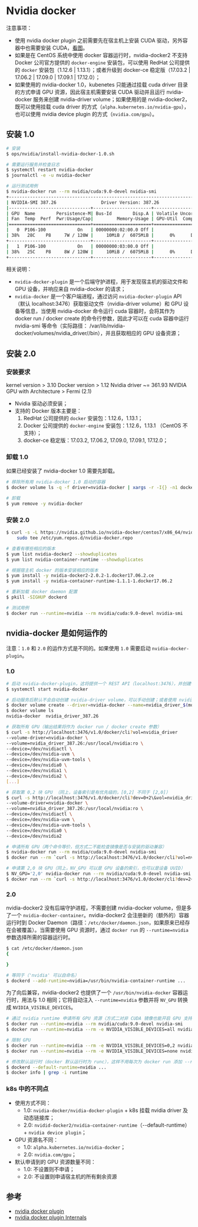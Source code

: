 # Nvidia docker

注意事项：

* 使用 nvidia docker plugin 之前需要先在宿主机上安装 CUDA 驱动，另外容器中也需要安装 CUDA，[看图](https://github.com/NVIDIA/nvidia-docker)。
* 如果是在 CentOS 系统中使用 docker 容器运行时，nvidia-docker2 不支持 Docker 公司官方提供的 `docker-engine` 安装包，可以使用 RedHat 公司提供的 `docker` 安装包（1.12.6 | 1.13.1）；或者升级到 docker-ce 稳定版（17.03.2 | 17.06.2 | 17.09.0 | 17.09.1 | 17.12.0）；
* 如果使用的 nvidia-docker 1.0，kubenetes 只能通过挂载 cuda driver 目录的方式申请 GPU 资源，因此宿主机需要安装 CUDA 驱动并且运行 nvidia-docker 服务来创建 nvidia-driver volume；如果使用的是 nvidia-docker2，既可以使用挂载 cuda driver 的方式（`alpha.kubernetes.io/nvidia-gpu`），也可以使用 nvidia device plugin 的方式（`nvidia.com/gpu`）。

## 安装 1.0

```bash
# 安装
$ ops/nvidia/install-nvidia-docker-1.0.sh

# 需要运行服务并检查日志
$ systemctl restart nvidia-docker
$ journalctl -e -u nvidia-docker

# 运行测试用例
$ nvidia-docker run --rm nvidia/cuda:9.0-devel nvidia-smi
+-----------------------------------------------------------------------------+
| NVIDIA-SMI 387.26                 Driver Version: 387.26                    |
|-------------------------------+----------------------+----------------------+
| GPU  Name        Persistence-M| Bus-Id        Disp.A | Volatile Uncorr. ECC |
| Fan  Temp  Perf  Pwr:Usage/Cap|         Memory-Usage | GPU-Util  Compute M. |
|===============================+======================+======================|
|   0  P106-100            On   | 00000000:02:00.0 Off |                  N/A |
| 38%   28C    P8     7W / 120W |     10MiB /  6075MiB |      0%      Default |
+-------------------------------+----------------------+----------------------+
|   1  P106-100            On   | 00000000:03:00.0 Off |                  N/A |
| 38%   25C    P8     8W / 120W |     10MiB /  6075MiB |      0%      Default |
+-------------------------------+----------------------+----------------------+
```

相关说明：

* `nvidia-docker-plugin` 是一个后端守护进程，用于发现宿主机的驱动文件和 GPU 设备，并响应来自 nvidia-docker 的请求；
* `nvidia-docker` 是一个客户端进程，通过访问 `nvidia-docker-plugin` API （默认 localhost:3476）获取驱动文件（nvidia-driver volume）和 GPU 设备等信息，当使用 nvidia-docker 命令运行 cuda 容器时，会将其作为 docker run / docker create 的命令行参数，因此才可以在 cuda 容器中运行 nvidia-smi 等命令（实际路径： /var/lib/nvidia-docker/volumes/nvidia_driver/<version>/bin），并且获取相应的 GPU 设备资源；

## 安装 2.0

### 安装要求

kernel version > 3.10
Docker version > 1.12
Nvidia driver ~= 361.93
NVIDIA GPU with Architecture > Fermi (2.1)

* Nvidia 驱动必须安装；
* 支持的 Docker 版本主要是：
    1. RedHat 公司提供的 `docker` 安装包：1.12.6，1.13.1；
    2. Docker 公司提供的 `docker-engine` 安装包：1.12.6，1.13.1 （CentOS 不支持）；
    3. docker-ce 稳定版：17.03.2, 17.06.2, 17.09.0, 17.09.1, 17.12.0；

### 卸载 1.0

如果已经安装了 nvidia-docker 1.0 需要先卸载。

```bash
# 移除所有用 nvidia-docker 1.0 启动的容器
$ docker volume ls -q -f driver=nvidia-docker | xargs -r -I{} -n1 docker ps -q -a -f volume={} | xargs -r docker rm -f

# 卸载
$ yum remove -y nvidia-docker
```

### 安装 2.0

```bash
$ curl -s -L https://nvidia.github.io/nvidia-docker/centos7/x86_64/nvidia-docker.repo | \
    sudo tee /etc/yum.repos.d/nvidia-docker.repo

# 查看有哪些相应的版本
$ yum list nvidia-docker2 --showduplicates
$ yum list nvidia-container-runtime --showduplicates

# 根据宿主机 docker 的版本安装相应的版本
$ yum install -y nvidia-docker2-2.0.2-1.docker17.06.2.ce
$ yum install -y nvidia-container-runtime-1.1.1-1.docker17.06.2

# 重新加载 docker daemon 配置
$ pkill -SIGHUP dockerd

# 测试用例
$ docker run --runtime=nvidia --rm nvidia/cuda:9.0-devel nvidia-smi
```

## nvidia-docker 是如何运作的

注意：`1.0` 和 `2.0` 的运作方式是不同的。如果使用 `1.0` 需要启动 `nvidia-docker-plugin`。

### 1.0

```bash
# 启动 nvidia-docker-plugin，这将提供一个 REST API（localhost:3476），并创建一个 sock/volume 目录：/var/lib/nvidia-docker
$ systemctl start nvidia-docker

# 启动服务后默认不会自动创建 nvidia-driver volume，可以手动创建；或者使用 nvidia-docker 命令任意启动一个 cuda 容器，这会自动创建
$ docker volume create --driver=nvidia-docker --name=nvidia_driver_$(modinfo -F version nvidia)
$ docker volume ls
nvidia-docker  nvidia_driver_387.26

# 获取所有 GPU（输出结果将作为 docker run / docker create 参数）
$ curl -s http://localhost:3476/v1.0/docker/cli?vol=nvidia_driver
--volume-driver=nvidia-docker \
--volume=nvidia_driver_387.26:/usr/local/nvidia:ro \
--device=/dev/nvidiactl \
--device=/dev/nvidia-uvm \
--device=/dev/nvidia-uvm-tools \
--device=/dev/nvidia0 \
--device=/dev/nvidia1 \
--device=/dev/nvidia2 \
[...]

# 获取第 0,2 块 GPU （同上，设备索引是有优先级的，[0,2] 不同于 [2,0]）
$ curl -s http://localhost:3476/v1.0/docker/cli?dev=0+2\&vol=nvidia_driver
--volume-driver=nvidia-docker \
--volume=nvidia_driver_387.26:/usr/local/nvidia:ro \
--device=/dev/nvidiactl \
--device=/dev/nvidia-uvm \
--device=/dev/nvidia-uvm-tools \
--device=/dev/nvidia0 \
--device=/dev/nvidia2

# 申请所有 GPU（两个命令等价，但方式二不能检查镜像是否与安装的驱动兼容）
$ nvidia-docker run --rm nvidia/cuda:9.0-devel nvidia-smi
$ docker run --rm `curl -s http://localhost:3476/v1.0/docker/cli?vol=nvidia_driver` nvidia/cuda:9.0-devel nvidia-smi

# 申请第 2,0 块 GPU（同上，NV_GPU 可以是 GPU 设备的索引，也可以是设备 UUID）
$ NV_GPU='2,0' nvidia-docker run --rm nvidia/cuda:9.0-devel nvidia-smi
$ docker run --rm `curl -s http://localhost:3476/v1.0/docker/cli?dev=2+0\&vol=nvidia_driver` nvidia/cuda:9.0-devel nvidia-smi
```

### 2.0

nvidia-docker2 没有后端守护进程，不需要创建 nvidia-docker volume，但是多了一个 `nvidia-docker-container`。nvidia-docker2 会注册新的（额外的）容器运行时到 Docker Daemon（路径：`/etc/docker/daemon.json`，如果原来已经存在会被覆盖）。当需要使用 GPU 资源时，通过 `docker run` 的 `--runtime=nvidia` 参数选择所需的容器运行时。

```bash
$ cat /etc/docker/daemon.json
{

}

# 等同于（'nvidia' 可以自命名）
$ dockerd --add-runtime=nvidia=/usr/bin/nvidia-container-runtime ...
```

为了向后兼容，nvidia-docker2 也提供了一个 `/usr/bin/nvidia-docker` 容器运行时，用法与 1.0 相同；它将自动注入 `--runtime=nvidia` 参数并将 `NV_GPU` 转换成 `NVIDIA_VISIBLE_DEVICES`。

```bash
# 通过 nvidia runtime 申请所有 GPU 资源（方式二对非 CUDA 镜像也能开启 GPU 支持）
$ docker run --runtime=nvidia --rm nvidia/cuda:9.0-devel nvidia-smi
$ docker run --runtime=nvidia --rm -e NVIDIA_VISIBLE_DEVICES=all nvidia/cuda:9.0-devel nvidia-smi

# 限制 GPU
$ docker run --runtime=nvidia --rm -e NVIDIA_VISIBLE_DEVICES=0,2 nvidia/cuda:9.0-devel nvidia-smi
$ docker run --runtime=nvidia --rm -e NVIDIA_VISIBLE_DEVICES=none nvidia/cuda:9.0-devel nvidia-smi

# 修改默认运行时（docker 默认运行时为 runc），这样不用每次为 docker run 添加 --runtime=nvidia
$ dockerd --default-runtime=nvidia ...
$ docker info | grep -i runtime
```

### k8s 中的不同点

* 使用方式不同：
  * 1.0: `nvidia-docker/nvidia-docker-plugin` + k8s 挂载 nvidia driver 及动态链接库；
  * 2.0: `nvidid-docker2/nvidia-container-runtime`（--default-runtime） + `nvidia device plugin`；
* GPU 资源名不同：
  * 1.0: `alpha.kubernetes.io/nvidia-docker`；
  * 2.0: `nvidia.com/gpu`；
* 默认申请到的 GPU 资源数量不同：
  * 1.0: 不设置则不申请；
  * 2.0: 不设置则申请宿主机的所有剩余资源

## 参考

* [nvidia docker plugin](https://github.com/NVIDIA/nvidia-docker/wiki/nvidia-docker-plugin)
* [nvidia docker plugin Internals](https://github.com/NVIDIA/nvidia-docker/wiki/Internals)
